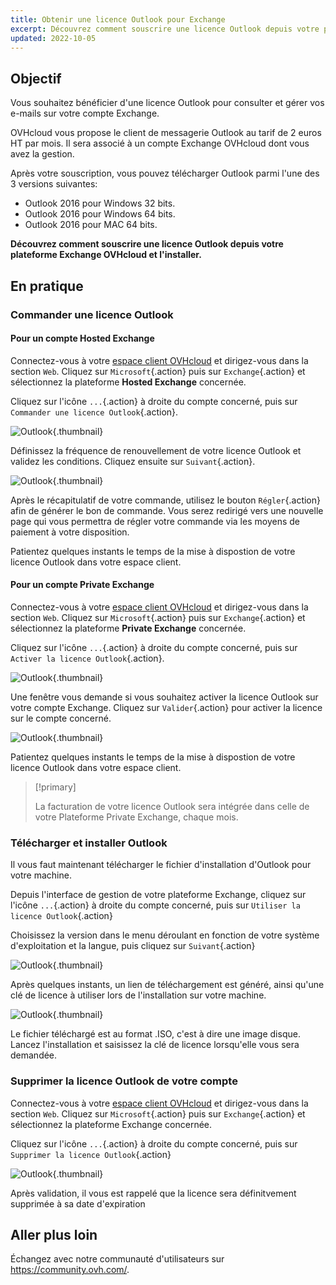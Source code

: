 ```yaml
---
title: Obtenir une licence Outlook pour Exchange
excerpt: Découvrez comment souscrire une licence Outlook depuis votre plateforme Exchange OVHcloud et l'installer
updated: 2022-10-05
---
```


## Objectif

Vous souhaitez bénéficier d'une licence Outlook pour consulter et gérer vos e-mails sur votre compte Exchange.

OVHcloud vous propose le client de messagerie Outlook au tarif de 2 euros HT par mois. Il sera associé à un compte Exchange OVHcloud dont vous avez la gestion.

Après votre souscription, vous pouvez télécharger Outlook parmi l'une des 3 versions suivantes:

- Outlook 2016 pour Windows 32 bits.
- Outlook 2016 pour Windows 64 bits.
- Outlook 2016 pour MAC 64 bits.

**Découvrez comment souscrire une licence Outlook depuis votre plateforme Exchange OVHcloud et l'installer.**

## En pratique

### Commander une licence Outlook

#### Pour un compte Hosted Exchange

Connectez-vous à votre [espace client OVHcloud](https://www.ovh.com/auth/?action=gotomanager&from=https://www.ovh.com/fr/&ovhSubsidiary=fr) et dirigez-vous dans la section `Web`. Cliquez sur `Microsoft`{.action} puis sur `Exchange`{.action} et sélectionnez la plateforme **Hosted Exchange** concernée.

Cliquez sur l'icône `...`{.action} à droite du compte concerné, puis sur `Commander une licence Outlook`{.action}.

![Outlook](order-outlook01.png){.thumbnail}

Définissez la fréquence de renouvellement de votre licence Outlook et validez les conditions. Cliquez ensuite sur `Suivant`{.action}.

![Outlook](order-outlook02.png){.thumbnail}

Après le récapitulatif de votre commande, utilisez le bouton `Régler`{.action} afin de générer le bon de commande. Vous serez redirigé vers une nouvelle page qui vous permettra de régler votre commande via les moyens de paiement à votre disposition.

Patientez quelques instants le temps de la mise à dispostion de votre licence Outlook dans votre espace client.

#### Pour un compte Private Exchange

Connectez-vous à votre [espace client OVHcloud](https://www.ovh.com/auth/?action=gotomanager&from=https://www.ovh.com/fr/&ovhSubsidiary=fr) et dirigez-vous dans la section `Web`. Cliquez sur `Microsoft`{.action} puis sur `Exchange`{.action} et sélectionnez la plateforme **Private Exchange** concernée.

Cliquez sur l'icône `...`{.action} à droite du compte concerné, puis sur `Activer la licence Outlook`{.action}.

![Outlook](order-outlook03.png){.thumbnail}

Une fenêtre vous demande si vous souhaitez activer la licence Outlook sur votre compte Exchange. Cliquez sur `Valider`{.action} pour activer la licence sur le compte concerné.

![Outlook](order-outlook04.png){.thumbnail}

Patientez quelques instants le temps de la mise à dispostion de votre licence Outlook dans votre espace client.

> [!primary]
>
> La facturation de votre licence Outlook sera intégrée dans celle de votre Plateforme Private Exchange, chaque mois.
>

### Télécharger et installer Outlook

Il vous faut maintenant télécharger le fichier d'installation d'Outlook pour votre machine.

Depuis l'interface de gestion de votre plateforme Exchange, cliquez sur l'icône `...`{.action} à droite du compte concerné, puis sur `Utiliser la licence Outlook`{.action}

Choisissez la version dans le menu déroulant en fonction de votre système d'exploitation et la langue, puis cliquez sur `Suivant`{.action}

![Outlook](order-outlook05.png){.thumbnail}

Après quelques instants, un lien de téléchargement est généré, ainsi qu'une clé de licence à utiliser lors de l'installation sur votre machine.

![Outlook](order-outlook06.png){.thumbnail}

Le fichier téléchargé est au format .ISO, c'est à dire une image disque. Lancez l'installation et saisissez la clé de licence lorsqu'elle vous sera demandée.

### Supprimer la licence Outlook de votre compte

Connectez-vous à votre [espace client OVHcloud](https://www.ovh.com/auth/?action=gotomanager&from=https://www.ovh.com/fr/&ovhSubsidiary=fr) et dirigez-vous dans la section `Web`. Cliquez sur `Microsoft`{.action} puis sur `Exchange`{.action} et sélectionnez la plateforme Exchange concernée.

Cliquez sur l'icône `...`{.action} à droite du compte concerné, puis sur `Supprimer la licence Outlook`{.action}

![Outlook](order-outlook07.png){.thumbnail}

Après validation, il vous est rappelé que la licence sera définitvement supprimée à sa date d'expiration

## Aller plus loin

Échangez avec notre communauté d'utilisateurs sur <https://community.ovh.com/>.
